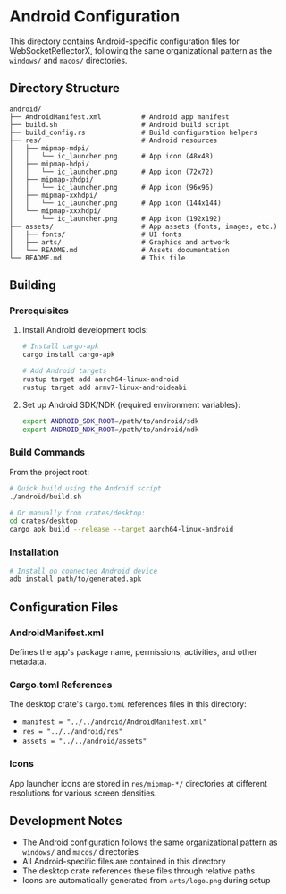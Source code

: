 # Android Configuration

This directory contains Android-specific configuration files for WebSocketReflectorX, following the same organizational pattern as the `windows/` and `macos/` directories.

## Directory Structure

```
android/
├── AndroidManifest.xml          # Android app manifest
├── build.sh                     # Android build script
├── build_config.rs              # Build configuration helpers
├── res/                         # Android resources
│   ├── mipmap-mdpi/
│   │   └── ic_launcher.png      # App icon (48x48)
│   ├── mipmap-hdpi/
│   │   └── ic_launcher.png      # App icon (72x72)
│   ├── mipmap-xhdpi/
│   │   └── ic_launcher.png      # App icon (96x96)
│   ├── mipmap-xxhdpi/
│   │   └── ic_launcher.png      # App icon (144x144)
│   └── mipmap-xxxhdpi/
│       └── ic_launcher.png      # App icon (192x192)
├── assets/                      # App assets (fonts, images, etc.)
│   ├── fonts/                   # UI fonts
│   ├── arts/                    # Graphics and artwork
│   └── README.md                # Assets documentation
└── README.md                    # This file
```

## Building

### Prerequisites

1. Install Android development tools:
   ```bash
   # Install cargo-apk
   cargo install cargo-apk
   
   # Add Android targets
   rustup target add aarch64-linux-android
   rustup target add armv7-linux-androideabi
   ```

2. Set up Android SDK/NDK (required environment variables):
   ```bash
   export ANDROID_SDK_ROOT=/path/to/android/sdk
   export ANDROID_NDK_ROOT=/path/to/android/ndk
   ```

### Build Commands

From the project root:
```bash
# Quick build using the Android script
./android/build.sh

# Or manually from crates/desktop:
cd crates/desktop
cargo apk build --release --target aarch64-linux-android
```

### Installation

```bash
# Install on connected Android device
adb install path/to/generated.apk
```

## Configuration Files

### AndroidManifest.xml
Defines the app's package name, permissions, activities, and other metadata.

### Cargo.toml References
The desktop crate's `Cargo.toml` references files in this directory:
- `manifest = "../../android/AndroidManifest.xml"`
- `res = "../../android/res"`
- `assets = "../../android/assets"`

### Icons
App launcher icons are stored in `res/mipmap-*/` directories at different resolutions for various screen densities.

## Development Notes

- The Android configuration follows the same organizational pattern as `windows/` and `macos/` directories
- All Android-specific files are contained in this directory
- The desktop crate references these files through relative paths
- Icons are automatically generated from `arts/logo.png` during setup
